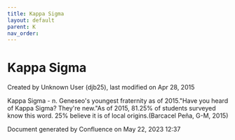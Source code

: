 ```yaml
---
title: Kappa Sigma
layout: default
parent: K
nav_order:
---
```


# Kappa Sigma

Created by  Unknown User (djb25), last modified on Apr 28, 2015

Kappa Sigma - n. Geneseo's youngest fraternity as of 2015.&quot;Have you heard of Kappa Sigma? They're new.&quot;As of 2015, 81.25% of students surveyed know this word. 25% believe it is of local origins.(Barcacel Peña, G-M, 2015)

Document generated by Confluence on May 22, 2023 12:37


